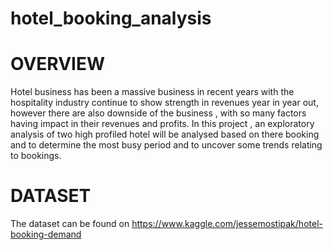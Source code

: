 # hotel_booking_analysis

# OVERVIEW

Hotel business has been a massive business in recent years with the hospitality industry continue to show strength in revenues year in year out, however there are also downside of the business , with so many factors having impact in their revenues and profits. 
In this project , an exploratory analysis of two high profiled hotel will be analysed based on there booking and to determine the most busy period and to uncover some trends relating to bookings.

# DATASET

The dataset can be found on https://www.kaggle.com/jessemostipak/hotel-booking-demand




